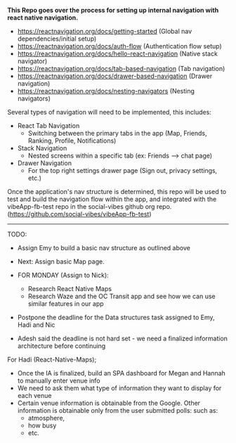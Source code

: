 **This Repo goes over the process for setting up internal navigation with react native navigation.**
  - https://reactnavigation.org/docs/getting-started (Global nav dependencies/initial setup)
  - https://reactnavigation.org/docs/auth-flow (Authentication flow setup) 
  - https://reactnavigation.org/docs/hello-react-navigation (Native stack navigator)
  - https://reactnavigation.org/docs/tab-based-navigation (Tab navigation)
  - https://reactnavigation.org/docs/drawer-based-navigation (Drawer navigation)
  - https://reactnavigation.org/docs/nesting-navigators (Nesting navigators)

Several types of navigation will need to be implemented, this includes:
  - React Tab Navigation 
    - Switching between the primary tabs in the app (Map, Friends, Ranking, Profile, Notifications)
  - Stack Navigation
    - Nested screens within a specific tab (ex: Friends --> chat page)
  - Drawer Navigation
    - For the top right settings drawer page (Sign out, privacy settings, etc.) 

Once the application's nav structure is determined, this repo will be used to test and build the navigation flow within the app, and integrated with the vibeApp-fb-test repo in the social-vibes github org repo. (https://github.com/social-vibes/vibeApp-fb-test)


********** 
TODO: 
 - Assign Emy to build a basic nav structure as outlined above
  - Next: Assign basic Map page.

 - FOR MONDAY (Assign to Nick): 
    - Research React Native Maps
    - Research Waze and the OC Transit app and see how we can use similar features in our app
 - Postpone the deadline for the Data structures task assigned to Emy, Hadi and Nic
  - Adesh said the deadline is not hard set - we need a finalized information architecture before continuing 

  For Hadi (React-Native-Maps);

 - Once the IA is finalized, build an SPA dashboard for Megan and Hannah to manually enter venue info
  - We need to ask them what type of information they want to display for each venue
  - Certain venue information is obtainable from the Google. Other information is obtainable only from the user submitted polls:
    such as: 
      - atmosphere, 
      - how busy 
      - etc. 
